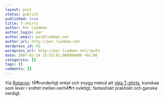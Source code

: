 ```yaml
---
layout: post
status: publish
published: true
title: T-shirts
author: Per Liedman
author_login: per
author_email: per@liedman.net
author_url: http://per.liedman.net
wordpress_id: 93
wordpress_url: http://per.liedman.net/?p=93
date: 2007-02-24 15:53:02.000000000 +01:00
categories: []
tags: []
comments: []
---
```

Via <a href="http://rotacoo.com/wrapping-an-ipod">Rotacoo</a>: fÃ¶runderligt enkel och snygg metod att <a href="http://www.albinoblacksheep.com/flash/fold.php">vika T-shirts</a>, kunskap som lever i snittet mellan oerhÃ¶rt oviktigt, fantastiskt praktiskt och ganska nerdigt.
